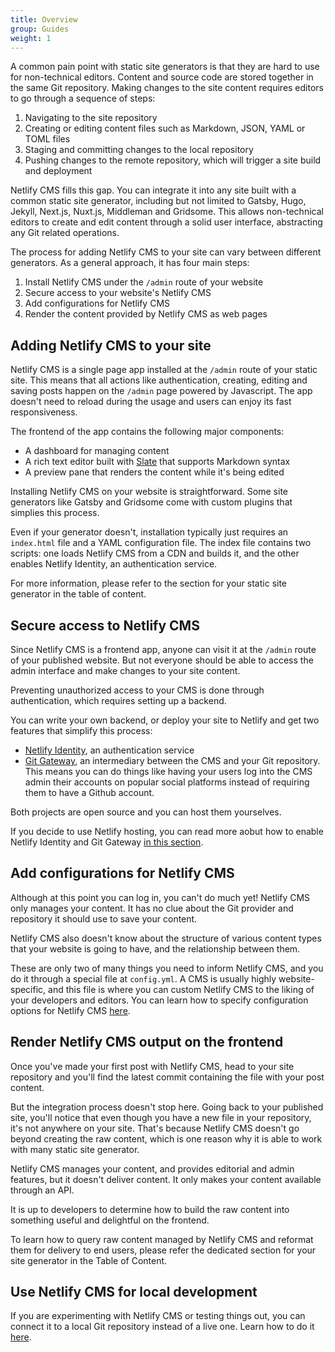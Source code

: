 ```yaml
---
title: Overview
group: Guides
weight: 1
---
```


A common pain point with static site generators is that they are hard to use for non-technical editors. Content and source code are stored together in the same Git repository. Making changes to the site content requires editors to go through a sequence of steps:

1. Navigating to the site repository
2. Creating or editing content files such as Markdown, JSON, YAML or TOML files
3. Staging and committing changes to the local repository
4. Pushing changes to the remote repository, which will trigger a site build and deployment

Netlify CMS fills this gap. You can integrate it into any site built with a common static site generator, including but not limited to Gatsby, Hugo, Jekyll, Next.js, Nuxt.js, Middleman and Gridsome. This allows non-technical editors to create and edit content through a solid user interface, abstracting any Git related operations.

The process for adding Netlify CMS to your site can vary between different generators. As a general approach, it has four main steps:

1. Install Netlify CMS under the `/admin` route of your website
2. Secure access to your website's Netlify CMS
3. Add configurations for Netlify CMS
4. Render the content provided by Netlify CMS as web pages

## Adding Netlify CMS to your site

Netlify CMS is a single page app installed at the `/admin` route of your static site. This means that all actions like authentication, creating, editing and saving posts happen on the `/admin` page powered by Javascript. The app doesn't need to reload during the usage and users can enjoy its fast responsiveness.

The frontend of the app contains the following major components:

- A dashboard for managing content
- A rich text editor built with [Slate](https://github.com/ianstormtaylor/slate) that supports Markdown syntax
- A preview pane that renders the content while it's being edited

Installing Netlify CMS on your website is straightforward. Some site generators like Gatsby and Gridsome come with custom plugins that simplies this process.

Even if your generator doesn't, installation typically just requires an `index.html` file and a YAML configuration file. The index file contains two scripts: one loads Netlify CMS from a CDN and builds it, and the other enables Netlify Identity, an authentication service.

For more information, please refer to the section for your static site generator in the table of content.

## Secure access to Netlify CMS

Since Netlify CMS is a frontend app, anyone can visit it at the `/admin` route of your published website. But not everyone should be able to access the admin interface and make changes to your site content.

Preventing unauthorized access to your CMS is done through authentication, which requires setting up a backend.

You can write your own backend, or deploy your site to Netlify and get two features that simplify this process:

- [Netlify Identity](https://www.netlify.com/docs/identity/), an authentication service
- [Git Gateway](https://www.netlifycms.org/docs/git-gateway-backend), an intermediary between the CMS and your Git repository. This means you can do things like having your users log into the CMS admin their accounts on popular social platforms instead of requiring them to have a Github account.

Both projects are open source and you can host them yourselves.

If you decide to use Netlify hosting, you can read more aobut how to enable Netlify Identity and Git Gateway [in this section](https://www.netlifycms.org/docs/add-to-your-site/#authentication/).

## Add configurations for Netlify CMS

Although at this point you can log in, you can't do much yet! Netlify CMS only manages your content. It has no clue about the Git provider and repository it should use to save your content.

Netlify CMS also doesn't know about the structure of various content types that your website is going to have, and the relationship between them.

These are only two of many things you need to inform Netlify CMS, and you do it through a special file at `config.yml`. A CMS is usually highly website-specific, and this file is where you can custom Netlify CMS to the liking of your developers and editors. You can learn how to specify configuration options for Netlify CMS [here](https://www.netlifycms.org/docs/configuration-options/#header).

## Render Netlify CMS output on the frontend

Once you've made your first post with Netlify CMS, head to your site repository and you'll find the latest commit containing the file with your post content.

But the integration process doesn't stop here. Going back to your published site, you'll notice that even though you have a new file in your repository, it's not anywhere on your site. That's because Netlify CMS doesn't go beyond creating the raw content, which is one reason why it is able to work with many static site generator.

Netlify CMS manages your content, and provides editorial and admin features, but it doesn't deliver content. It only makes your content available through an API.

It is up to developers to determine how to build the raw content into something useful and delightful on the frontend.

To learn how to query raw content managed by Netlify CMS and reformat them for delivery to end users, please refer the dedicated section for your site generator in the Table of Content.

## Use Netlify CMS for local development

If you are experimenting with Netlify CMS or testing things out, you can connect it to a local Git repository instead of a live one. Learn how to do it [here](https://www.netlifycms.org/docs/beta-features/#working-with-a-local-git-repository).
